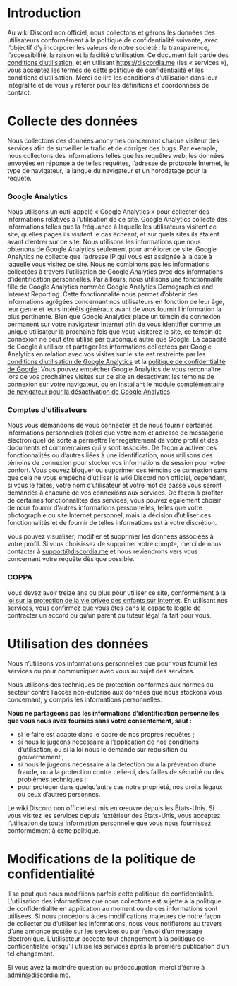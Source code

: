 <!-- TITLE: Politique de confidentialité -->
<!-- SUBTITLE: La politique de confidentialité relative à tous les services proposés par le wiki Discord non officiel -->

# Introduction
Au wiki Discord non officiel, nous collectons et gérons les données des utilisateurs conformément à la politique de confidentialité suivante, avec l’objectif d’y incorporer les valeurs de notre société : la transparence, l’accessibilité, la raison et la facilité d’utilisation. Ce document fait partie des [conditions d’utilisation](https://discordia.me/fr/terms), et en utilisant https://discordia.me (les « services »), vous acceptez les termes de cette politique de confidentialité  et les conditions d’utilisation. Merci de lire les conditions d’utilisation dans leur intégralité et de vous y référer pour les définitions et coordonnées de contact.

# Collecte des données
Nous collectons des données anonymes concernant chaque visiteur des services afin de surveiller le trafic et de corriger des bugs. Par exemple, nous collectons des informations telles que les requêtes web, les données envoyées en réponse à de telles requêtes, l’adresse de protocole Internet, le type de navigateur, la langue du navigateur et un horodatage pour la requête.

### Google Analytics
Nous utilisons un outil appelé « Google Analytics » pour collecter des informations relatives à l’utilisation de ce site. Google Analytics collecte des informations telles que la fréquance à laquelle les utilisateurs visitent ce site, quelles pages ils visitent le cas échéant, et sur quels sites ils étaient avant d’entrer sur ce site. Nous utilisons les informations que nous obtenons de Google Analytics seulement pour améliorer ce site. Google Analytics ne collecte que l’adresse IP qui vous est assignée à la date à laquelle vous visitez ce site. Nous ne combinons pas les informations collectées à travers l’utilisation de Google Analytics avec des informations d’identification personnelles. Par ailleurs, nous utilisons une fonctionnalité fille de Google Analytics nommée Google Analytics Demographics and Interest Reporting. Cette fonctionnalité nous permet d’obtenir des informations agrégées concernant nos utilisateurs en fonction de leur âge, leur genre et leurs intérêts généraux avant de vous fournir l’information la plus pertinente. Bien que Google Analytics place un témoin de connexion permanent sur votre navigateur Internet afin de vous identifier comme un unique utilisateur la prochaine fois que vous visiterez le site, ce témoin de connexion ne peut être utilisé par quiconque autre que Google. La capacité de Google à utiliser et partager les informations collectées par Google Analytics en relation avec vos visites sur le site est restreinte par les [conditions d’utilisation de Google Analytics](https://www.google.com/analytics/terms/) et la [politique de confidentialité de Google](https://www.google.com/policies/privacy/). Vous pouvez empêcher Google Analytics de vous reconnaître lors de vos prochaines visites sur ce site en désactivant les témoins de connexion sur votre navigateur, ou en installant le [module complémentaire de navigateur pour la désactivation de Google Analytics](https://tools.google.com/dlpage/gaoptout/).

### Comptes d’utilisateurs
Nous vous demandons de vous connecter et de nous fournir certaines informations personnelles (telles que votre nom et adresse de messagerie électronique) de sorte à permettre l’enregistrement de votre profil et des documents et commentaires qui y sont associés. De façon à activer ces fonctionnalités ou d’autres liées à une identification, nous utilisons des témoins de connexion pour stocker vos informations de session pour votre confort. Vous pouvez bloquer ou supprimer ces témoins de connexion sans que cela ne vous empêche d’utiliser le wiki Discord non officiel, cependant, si vous le faites, votre nom d’utilisateur et votre mot de passe vous seront demandés à chacune de vos connexions aux services. De façon à profiter de certaines fonctionnalités des services, vous pouvez également choisir de nous fournir d’autres informations personnelles, telles que votre photographie ou site Internet personnel, mais la décision d’utiliser ces fonctionnalités et de fournir de telles informations est à votre discrétion.

Vous pouvez visualiser, modifier et supprimer les données associées à votre profil. Si vous choisissez de supprimer votre compte, merci de nous contacter à support@discordia.me et nous reviendrons vers vous concernant votre requête dès que possible.

### COPPA
Vous devez avoir treize ans ou plus pour utiliser ce site, conformément à la [loi sur la protection de la vie privée des enfants sur Internet](https://www.ftc.gov/enforcement/rules/rulemaking-regulatory-reform-proceedings/childrens-online-privacy-protection-rule). En utilisant nes services, vous confirmez que vous êtes dans la capacité légale de contracter un accord ou qu’un parent ou tuteur légal l’a fait pour vous.

# Utilisation des données
Nous n’utilisons vos informations personnelles que pour vous fournir les services ou pour communiquer avec vous au sujet des services.

Nous utilisons des techniques de protection conformes aux normes du secteur contre l’accès non-autorisé aux données que nous stockons vous concernant, y compris les informations personnelles.

**Nous ne partageons pas les informations d’identification personnelles que vous nous avez fournies sans votre consentement, sauf :**
* si le faire est adapté dans le cadre de nos propres requêtes ;
* si nous le jugeons nécessaire à l’application de nos conditions d’utilisation, ou si la loi nous le demande sur réquisition du gouvernement ;
* si nous le jugeons nécessaire à la détection ou à la prévention d’une fraude, ou à la protection contre celle-ci, des failles de sécurité ou des problèmes techniques ;
* pour protéger dans quelqu’autre cas notre propriété, nos droits légaux ou ceux d’autres personnes.

Le wiki Discord non officiel est mis en œeuvre depuis les États-Unis. Si vous visitez les services depuis l’extérieur des États-Unis, vous acceptez l’utilisation de toute information personnelle que vous nous fournissez conformément à cette politique.

# Modifications de la politique de confidentialité
Il se peut que nous modifiions parfois cette politique de confidentialité. L’utilisation des informations que nous collectons est sujette à la politique de confidentialité en application au moment ou de ces informations sont utilisées. Si nous procédons à des modifications majeures de notre façon de collecter ou d’utiliser les informations, nous vous notifierons au travers d’une annonce postée sur les services ou par l’envoi d’un message électronique. L’utilisateur accepte tout changement à la politique de confidentialité lorsqu’il utilise les services après la première publication d’un tel changement.

Si vous avez la moindre question ou préoccupation, merci d’écrire à admin@discordia.me.